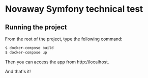 # Novaway Symfony technical test

## Running the project

From the root of the project, type the following command:

``` sh
$ docker-compose build
$ docker-compose up
```

Then you can access the app from http://localhost.

And that's it!
